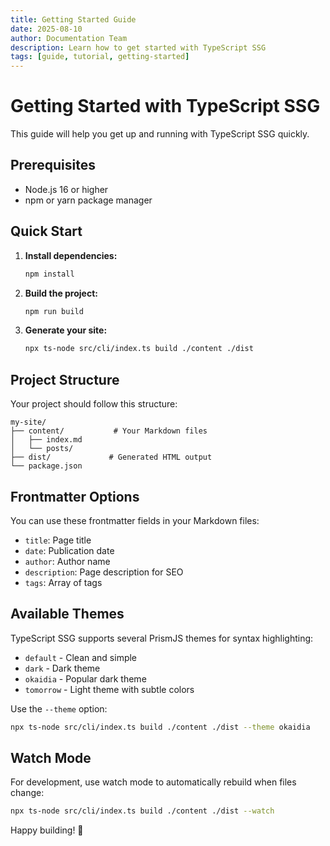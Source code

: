 ```yaml
---
title: Getting Started Guide
date: 2025-08-10
author: Documentation Team
description: Learn how to get started with TypeScript SSG
tags: [guide, tutorial, getting-started]
---
```


# Getting Started with TypeScript SSG

This guide will help you get up and running with TypeScript SSG quickly.

## Prerequisites

- Node.js 16 or higher
- npm or yarn package manager

## Quick Start

1. **Install dependencies:**
   ```bash
   npm install
   ```

2. **Build the project:**
   ```bash
   npm run build
   ```

3. **Generate your site:**
   ```bash
   npx ts-node src/cli/index.ts build ./content ./dist
   ```

## Project Structure

Your project should follow this structure:

```
my-site/
├── content/           # Your Markdown files
│   ├── index.md
│   └── posts/
├── dist/             # Generated HTML output
└── package.json
```

## Frontmatter Options

You can use these frontmatter fields in your Markdown files:

- `title`: Page title
- `date`: Publication date
- `author`: Author name
- `description`: Page description for SEO
- `tags`: Array of tags

## Available Themes

TypeScript SSG supports several PrismJS themes for syntax highlighting:

- `default` - Clean and simple
- `dark` - Dark theme
- `okaidia` - Popular dark theme
- `tomorrow` - Light theme with subtle colors

Use the `--theme` option:

```bash
npx ts-node src/cli/index.ts build ./content ./dist --theme okaidia
```

## Watch Mode

For development, use watch mode to automatically rebuild when files change:

```bash
npx ts-node src/cli/index.ts build ./content ./dist --watch
```

Happy building! 🚀